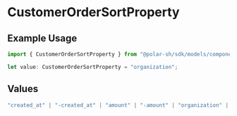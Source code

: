 # CustomerOrderSortProperty

## Example Usage

```typescript
import { CustomerOrderSortProperty } from "@polar-sh/sdk/models/components/customerordersortproperty.js";

let value: CustomerOrderSortProperty = "organization";
```

## Values

```typescript
"created_at" | "-created_at" | "amount" | "-amount" | "organization" | "-organization" | "product" | "-product" | "subscription" | "-subscription"
```